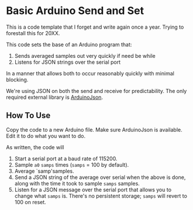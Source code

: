 # Basic Arduino Send and Set

This is a code template that I forget and write again once a year. Trying to forestall this for 20XX.

This code sets the base of an Arduino program that:

1. Sends averaged samples out very quickly if need be while
2. Listens for JSON strings over the serial port

In a manner that allows both to occur reasonably quickly with minimal blocking.

We're using JSON on both the send and receive for predictability. The only required external library is [ArduinoJson](https://arduinojson.org/).

## How To Use

Copy the code to a new Arduino file. Make sure ArduinoJson is available. Edit it to do what you want to do. 

As written, the code will

1. Start a serial port at a baud rate of 115200.
2. Sample `a0` `samps` times (`samps` = 100 by default).
3. Average `samp'samples.
4. Send a JSON string of the average over serial when the above is done, along with the time it took to sample `samps` samples.
5. Listen for a JSON message over the serial port that allows you to change what `samps` is. There's no persistent storage; `samps` will revert to 100 on reset.
